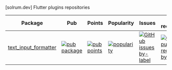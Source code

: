 [solrum.dev] Flutter plugins repositories

| Package | Pub | Points | Popularity | Issues | Pull requests |
|---------|-----|--------|------------|--------|---------------|
| [text_input_formatter](./text_input_formatter/) | [![pub package](https://img.shields.io/pub/v/text_input_formatter.svg)](https://pub.dev/packages/text_input_formatter) | [![pub points](https://img.shields.io/pub/points/text_input_formatter)](https://pub.dev/packages/text_input_formatter/score) | [![popularity](https://img.shields.io/pub/popularity/text_input_formatter)](https://pub.dev/packages/text_input_formatter/score) | [![GitHub issues by-label](https://img.shields.io/github/issues/flutter/flutter/p%3A%20text_input_formatter?label=)](https://github.com/flutter/flutter/labels/p%3A%20text_input_formatter) | [![GitHub pull requests by-label](https://img.shields.io/github/issues-pr/flutter/packages/p%3A%20text_input_formatter?label=)](https://github.com/flutter/packages/labels/p%3A%20text_input_formatter) |